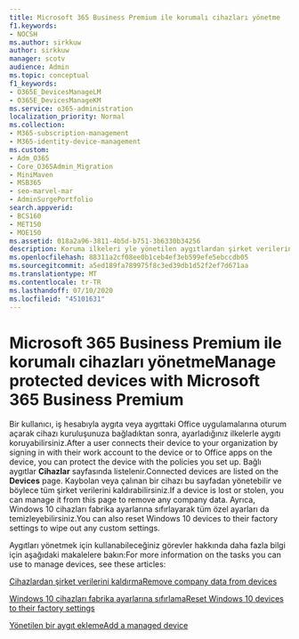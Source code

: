 ```yaml
---
title: Microsoft 365 Business Premium ile korumalı cihazları yönetme
f1.keywords:
- NOCSH
ms.author: sirkkuw
author: sirkkuw
manager: scotv
audience: Admin
ms.topic: conceptual
f1_keywords:
- O365E_DevicesManageLM
- O365E_DevicesManageKM
ms.service: o365-administration
localization_priority: Normal
ms.collection:
- M365-subscription-management
- M365-identity-device-management
ms.custom:
- Adm_O365
- Core_O365Admin_Migration
- MiniMaven
- MSB365
- seo-marvel-mar
- AdminSurgePortfolio
search.appverid:
- BCS160
- MET150
- MOE150
ms.assetid: 018a2a96-3811-4b5d-b751-3b6330b34256
description: Koruma ilkeleri yle yönetilen aygıtlardan şirket verilerini kaldırmayı ve Windows 10 aygıtlarını fabrika ayarlarına sıfırlamayı öğrenin.
ms.openlocfilehash: 88311a2cf08ee0b1ceb4ef3eb599efe5ebccdb05
ms.sourcegitcommit: a5ed189fa789975f8c3ed39db1d52f2ef7d671aa
ms.translationtype: MT
ms.contentlocale: tr-TR
ms.lasthandoff: 07/10/2020
ms.locfileid: "45101631"
---
```

# <a name="manage-protected-devices-with-microsoft-365-business-premium"></a><span data-ttu-id="4429e-103">Microsoft 365 Business Premium ile korumalı cihazları yönetme</span><span class="sxs-lookup"><span data-stu-id="4429e-103">Manage protected devices with Microsoft 365 Business Premium</span></span>

<span data-ttu-id="4429e-104">Bir kullanıcı, iş hesabıyla aygıta veya aygıttaki Office uygulamalarına oturum açarak cihazı kuruluşunuza bağladıktan sonra, ayarladığınız ilkelerle aygıtı koruyabilirsiniz.</span><span class="sxs-lookup"><span data-stu-id="4429e-104">After a user connects their device to your organization by signing in with their work account to the device or to Office apps on the device, you can protect the device with the policies you set up.</span></span> <span data-ttu-id="4429e-105">Bağlı aygıtlar **Cihazlar** sayfasında listelenir.</span><span class="sxs-lookup"><span data-stu-id="4429e-105">Connected devices are listed on the **Devices** page.</span></span> <span data-ttu-id="4429e-106">Kaybolan veya çalınan bir cihazı bu sayfadan yönetebilir ve böylece tüm şirket verilerini kaldırabilirsiniz.</span><span class="sxs-lookup"><span data-stu-id="4429e-106">If a device is lost or stolen, you can manage it from this page to remove any company data.</span></span> <span data-ttu-id="4429e-107">Ayrıca, Windows 10 cihazları fabrika ayarlarına sıfırlayarak tüm özel ayarları da temizleyebilirsiniz.</span><span class="sxs-lookup"><span data-stu-id="4429e-107">You can also reset Windows 10 devices to their factory settings to wipe out any custom settings.</span></span> 

<span data-ttu-id="4429e-108">Aygıtları yönetmek için kullanabileceğiniz görevler hakkında daha fazla bilgi için aşağıdaki makalelere bakın:</span><span class="sxs-lookup"><span data-stu-id="4429e-108">For more information on the tasks you can use to manage devices, see these articles:</span></span> 
  
[<span data-ttu-id="4429e-109">Cihazlardan şirket verilerini kaldırma</span><span class="sxs-lookup"><span data-stu-id="4429e-109">Remove company data from devices</span></span>](remove-company-data.md)
  
[<span data-ttu-id="4429e-110">Windows 10 cihazları fabrika ayarlarına sıfırlama</span><span class="sxs-lookup"><span data-stu-id="4429e-110">Reset Windows 10 devices to their factory settings</span></span>](reset-devices-to-factory-settings.md)

[<span data-ttu-id="4429e-111">Yönetilen bir aygıt ekleme</span><span class="sxs-lookup"><span data-stu-id="4429e-111">Add a managed device</span></span>](https://docs.microsoft.com/microsoft-365/business/app-protection-settings-for-android-and-ios)
  

